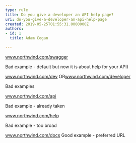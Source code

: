 ```yaml
---
type: rule
title: Do you give a developer an API help page?
uri: do-you-give-a-developer-an-api-help-page
created: 2019-05-25T01:55:31.0000000Z
authors:
- id: 1
  title: Adam Cogan

---
```


www.northwind.com/swagger

Bad example - default but now it is about help for your API)​​

www.northwind.com/dev​
OR​
www.northwind.com/developer


Bad example​​s

www.northwind.com/api


Bad example - already taken

www.northwind.com/help


Bad example - too broad

 
www.northwind.com/docs
Good example - preferred URL​
